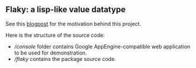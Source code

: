Flaky: a lisp-like value datatype
--------------

See this [blogpost](http://dimaborzov.com/flaky.html) for the motivation behind this project.

Here is the structure of the source code:
* */console* folder contains Google AppEngine-compatible web application to be used for demonstration.
* */flaky* contains the package source code.